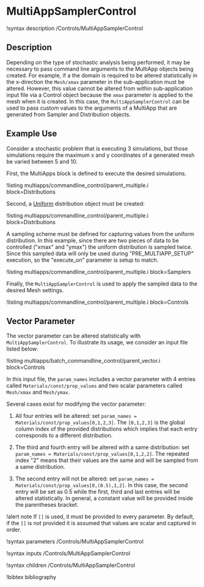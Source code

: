 # MultiAppSamplerControl

!syntax description /Controls/MultiAppSamplerControl

## Description

Depending on the type of stochastic analysis being performed, it may be necessary to pass command
line arguments to the MultiApp objects being created. For example, if a the domain is required to be
altered statistically in the x-direction the `Mesh/xmax` parameter in the sub-application must be
altered. However, this value cannot be altered from within sub-application input file via a Control
object because the `xmax` parameter is applied to the mesh when it is created. In this case, the
`MultiAppSamplerControl` can be used to pass custom values to the arguments of a MultiApp that
are generated from Sampler and Distribution objects.

## Example Use

Consider a stochastic problem that is executing 3 simulations, but those simulations
require the maximum x and y coordinates of a generated mesh be varied between 5 and 10.

First, the MultiApps block is defined to execute the desired simulations.

!listing multiapps/commandline_control/parent_multiple.i block=Distributions

Second, a [Uniform](distributions/Uniform.md) distribution
object must be created:

!listing multiapps/commandline_control/parent_multiple.i block=Distributions

A sampling scheme must be defined for capturing values from the uniform distribution. In
this example, since there are two pieces of data to be controlled ("xmax" and "ymax") the
uniform distribution is sampled twice. Since this sampled data will only be used during
"PRE_MULTIAPP_SETUP" execution, so the "execute_on" parameter is setup to match.

!listing multiapps/commandline_control/parent_multiple.i block=Samplers

Finally, the `MultiAppSamplerControl` is used to apply the sampled data to the
desired Mesh settings.

!listing multiapps/commandline_control/parent_multiple.i block=Controls

## Vector Parameter

The vector parameter can be altered statistically with `MultiAppSamplerControl`. To illustrate its usage, we consider an input file listed below:

!listing multiapps/batch_commandline_control/parent_vector.i block=Controls

In this input file, the `param_names` includes a vector parameter with 4 entries called `Materials/const/prop_values` and two scalar parameters called `Mesh/xmax` and `Mesh/ymax`.

Several cases exist for modifying the vector parameter:

1. All four entries will be altered: set `param_names = Materials/const/prop_values[0,1,2,3]`. The `[0,1,2,3]` is the global column index of the provided distributions which implies that each entry corresponds to a different distribution.  

2. The third and fourth entry will be altered with a same distribution: set `param_names = Materials/const/prop_values[0,1,2,2]`. The repeated index "2" means that their values are the same and will be sampled from a same distribution.

3. The second entry will not be altered: set `param_names = Materials/const/prop_values[0,(0.5),1,2]`. In this case, the second entry will be set as 0.5 while the first, third and last entries will be altered statistically. In general, a constant value will be provided inside the parentheses bracket.

!alert note
If `[]` is used, it must be provided to every parameter. By default, if the `[]` is not provided it is assumed that values are scalar and captured in order.

!syntax parameters /Controls/MultiAppSamplerControl

!syntax inputs /Controls/MultiAppSamplerControl

!syntax children /Controls/MultiAppSamplerControl

!bibtex bibliography
